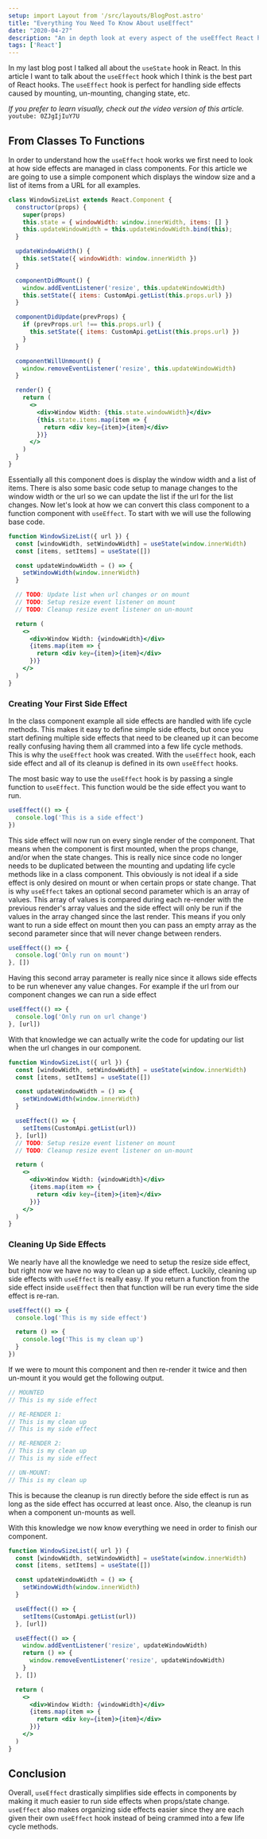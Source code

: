 ```yaml
---
setup: import Layout from '/src/layouts/BlogPost.astro'
title: "Everything You Need To Know About useEffect"
date: "2020-04-27"
description: "An in depth look at every aspect of the useEffect React hook."
tags: ['React']
---
```


In my last blog post I talked all about the `useState` hook in React. In this article I want to talk about the `useEffect` hook which I think is the best part of React hooks. The `useEffect` hook is perfect for handling side effects caused by mounting, un-mounting, changing state, etc.

*If you prefer to learn visually, check out the video version of this article.*
`youtube: 0ZJgIjIuY7U`

## From Classes To Functions

In order to understand how the `useEffect` hook works we first need to look at how side effects are managed in class components. For this article we are going to use a simple component which displays the window size and a list of items from a URL for all examples.
```jsx
class WindowSizeList extends React.Component {
  constructor(props) {
    super(props)
    this.state = { windowWidth: window.innerWidth, items: [] }
    this.updateWindowWidth = this.updateWindowWidth.bind(this);
  }

  updateWindowWidth() {
    this.setState({ windowWidth: window.innerWidth })
  }

  componentDidMount() {
    window.addEventListener('resize', this.updateWindowWidth)
    this.setState({ items: CustomApi.getList(this.props.url) })
  }

  componentDidUpdate(prevProps) {
    if (prevProps.url !== this.props.url) {
      this.setState({ items: CustomApi.getList(this.props.url) })
    }
  }

  componentWillUnmount() {
    window.removeEventListener('resize', this.updateWindowWidth)
  }

  render() {
    return (
      <>
        <div>Window Width: {this.state.windowWidth}</div>
        {this.state.items.map(item => {
          return <div key={item}>{item}</div>
        })}
      </>
    )
  }
}
```

Essentially all this component does is display the window width and a list of items. There is also some basic code setup to manage changes to the window width or the url so we can update the list if the url for the list changes. Now let's look at how we can convert this class component to a function component with `useEffect`. To start with we will use the following base code.

```jsx
function WindowSizeList({ url }) {
  const [windowWidth, setWindowWidth] = useState(window.innerWidth)
  const [items, setItems] = useState([])

  const updateWindowWidth = () => {
    setWindowWidth(window.innerWidth)
  }

  // TODO: Update list when url changes or on mount
  // TODO: Setup resize event listener on mount
  // TODO: Cleanup resize event listener on un-mount

  return (
    <>
      <div>Window Width: {windowWidth}</div>
      {items.map(item => {
        return <div key={item}>{item}</div>
      })}
    </>
  )
}
```

### Creating Your First Side Effect

In the class component example all side effects are handled with life cycle methods. This makes it easy to define simple side effects, but once you start defining multiple side effects that need to be cleaned up it can become really confusing having them all crammed into a few life cycle methods. This is why the `useEffect` hook was created. With the `useEffect` hook, each side effect and all of its cleanup is defined in its own `useEffect` hooks.

The most basic way to use the `useEffect` hook is by passing a single function to `useEffect`. This function would be the side effect you want to run.
```js
useEffect(() => {
  console.log('This is a side effect')
})
```
This side effect will now run on every single render of the component. That means when the component is first mounted, when the props change, and/or when the state changes. This is really nice since code no longer needs to be duplicated between the mounting and updating life cycle methods like in a class component. This obviously is not ideal if a side effect is only desired on mount or when certain props or state change. That is why `useEffect` takes an optional second parameter which is an array of values. This array of values is compared during each re-render with the previous render's array values and the side effect will only be run if the values in the array changed since the last render. This means if you only want to run a side effect on mount then you can pass an empty array as the second parameter since that will never change between renders.
```js
useEffect(() => {
  console.log('Only run on mount')
}, [])
```
Having this second array parameter is really nice since it allows side effects to be run whenever any value changes. For example if the url from our component changes we can run a side effect
```js
useEffect(() => {
  console.log('Only run on url change')
}, [url])
```
With that knowledge we can actually write the code for updating our list when the url changes in our component.
```jsx {9-11}
function WindowSizeList({ url }) {
  const [windowWidth, setWindowWidth] = useState(window.innerWidth)
  const [items, setItems] = useState([])

  const updateWindowWidth = () => {
    setWindowWidth(window.innerWidth)
  }

  useEffect(() => {
    setItems(CustomApi.getList(url))
  }, [url])
  // TODO: Setup resize event listener on mount
  // TODO: Cleanup resize event listener on un-mount

  return (
    <>
      <div>Window Width: {windowWidth}</div>
      {items.map(item => {
        return <div key={item}>{item}</div>
      })}
    </>
  )
}
```

### Cleaning Up Side Effects

We nearly have all the knowledge we need to setup the resize side effect, but right now we have no way to clean up a side effect. Luckily, cleaning up side effects with `useEffect` is really easy. If you return a function from the side effect inside `useEffect` then that function will be run every time the side effect is re-ran.
```js
useEffect(() => {
  console.log('This is my side effect')

  return () => {
    console.log('This is my clean up')
  }
})
```
If we were to mount this component and then re-render it twice and then un-mount it you would get the following output.
```js
// MOUNTED
// This is my side effect

// RE-RENDER 1:
// This is my clean up
// This is my side effect

// RE-RENDER 2:
// This is my clean up
// This is my side effect

// UN-MOUNT:
// This is my clean up
```
This is because the cleanup is run directly before the side effect is run as long as the side effect has occurred at least once. Also, the cleanup is run when a component un-mounts as well.

With this knowledge we now know everything we need in order to finish our component.
```jsx {13-18}
function WindowSizeList({ url }) {
  const [windowWidth, setWindowWidth] = useState(window.innerWidth)
  const [items, setItems] = useState([])

  const updateWindowWidth = () => {
    setWindowWidth(window.innerWidth)
  }

  useEffect(() => {
    setItems(CustomApi.getList(url))
  }, [url])

  useEffect(() => {
    window.addEventListener('resize', updateWindowWidth)
    return () => {
      window.removeEventListener('resize', updateWindowWidth)
    }
  }, [])

  return (
    <>
      <div>Window Width: {windowWidth}</div>
      {items.map(item => {
        return <div key={item}>{item}</div>
      })}
    </>
  )
}
```

## Conclusion

Overall, `useEffect` drastically simplifies side effects in components by making it much easier to run side effects when props/state change. `useEffect` also makes organizing side effects easier since they are each given their own `useEffect` hook instead of being crammed into a few life cycle methods.